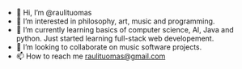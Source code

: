 - 👋 Hi, I’m @raulituomas
- 👀 I’m interested in philosophy, art, music and programming.
- 🌱 I’m currently learning basics of computer science, AI, Java and python. Just started learning full-stack web developement.
- 💞️ I’m looking to collaborate on music software projects. 
- 📫 How to reach me raulituomas@gmail.com

<!---
raulituomas/raulituomas is a ✨ special ✨ repository because its `README.md` (this file) appears on your GitHub profile.
You can click the Preview link to take a look at your changes.
--->
